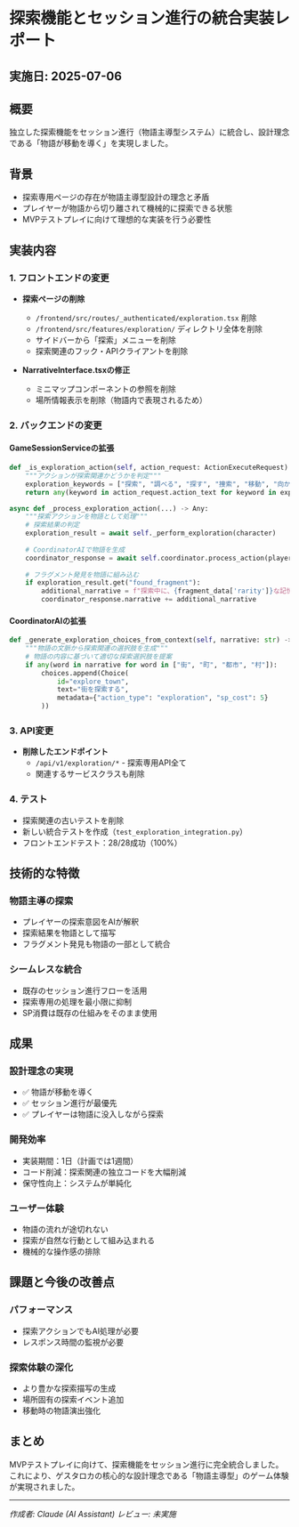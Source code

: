 # 探索機能とセッション進行の統合実装レポート

## 実施日: 2025-07-06

## 概要
独立した探索機能をセッション進行（物語主導型システム）に統合し、設計理念である「物語が移動を導く」を実現しました。

## 背景
- 探索専用ページの存在が物語主導型設計の理念と矛盾
- プレイヤーが物語から切り離されて機械的に探索できる状態
- MVPテストプレイに向けて理想的な実装を行う必要性

## 実装内容

### 1. フロントエンドの変更
- **探索ページの削除**
  - `/frontend/src/routes/_authenticated/exploration.tsx` 削除
  - `/frontend/src/features/exploration/` ディレクトリ全体を削除
  - サイドバーから「探索」メニューを削除
  - 探索関連のフック・APIクライアントを削除

- **NarrativeInterface.tsxの修正**
  - ミニマップコンポーネントの参照を削除
  - 場所情報表示を削除（物語内で表現されるため）

### 2. バックエンドの変更

#### GameSessionServiceの拡張
```python
def _is_exploration_action(self, action_request: ActionExecuteRequest) -> bool:
    """アクションが探索関連かどうかを判定"""
    exploration_keywords = ["探索", "調べる", "探す", "捜索", "移動", "向かう", "行く"]
    return any(keyword in action_request.action_text for keyword in exploration_keywords)

async def _process_exploration_action(...) -> Any:
    """探索アクションを物語として処理"""
    # 探索結果の判定
    exploration_result = await self._perform_exploration(character)
    
    # CoordinatorAIで物語を生成
    coordinator_response = await self.coordinator.process_action(player_action, session_response)
    
    # フラグメント発見を物語に組み込む
    if exploration_result.get("found_fragment"):
        additional_narrative = f"探索中に、{fragment_data['rarity']}な記憶の欠片を発見しました..."
        coordinator_response.narrative += additional_narrative
```

#### CoordinatorAIの拡張
```python
def _generate_exploration_choices_from_context(self, narrative: str) -> list[Choice]:
    """物語の文脈から探索関連の選択肢を生成"""
    # 物語の内容に基づいて適切な探索選択肢を提案
    if any(word in narrative for word in ["街", "町", "都市", "村"]):
        choices.append(Choice(
            id="explore_town",
            text="街を探索する",
            metadata={"action_type": "exploration", "sp_cost": 5}
        ))
```

### 3. API変更
- **削除したエンドポイント**
  - `/api/v1/exploration/*` - 探索専用API全て
  - 関連するサービスクラスも削除

### 4. テスト
- 探索関連の古いテストを削除
- 新しい統合テストを作成（`test_exploration_integration.py`）
- フロントエンドテスト：28/28成功（100%）

## 技術的な特徴

### 物語主導の探索
- プレイヤーの探索意図をAIが解釈
- 探索結果を物語として描写
- フラグメント発見も物語の一部として統合

### シームレスな統合
- 既存のセッション進行フローを活用
- 探索専用の処理を最小限に抑制
- SP消費は既存の仕組みをそのまま使用

## 成果

### 設計理念の実現
- ✅ 物語が移動を導く
- ✅ セッション進行が最優先
- ✅ プレイヤーは物語に没入しながら探索

### 開発効率
- 実装期間：1日（計画では1週間）
- コード削減：探索関連の独立コードを大幅削減
- 保守性向上：システムが単純化

### ユーザー体験
- 物語の流れが途切れない
- 探索が自然な行動として組み込まれる
- 機械的な操作感の排除

## 課題と今後の改善点

### パフォーマンス
- 探索アクションでもAI処理が必要
- レスポンス時間の監視が必要

### 探索体験の深化
- より豊かな探索描写の生成
- 場所固有の探索イベント追加
- 移動時の物語演出強化

## まとめ
MVPテストプレイに向けて、探索機能をセッション進行に完全統合しました。これにより、ゲスタロカの核心的な設計理念である「物語主導型」のゲーム体験が実現されました。

---

*作成者: Claude (AI Assistant)*
*レビュー: 未実施*